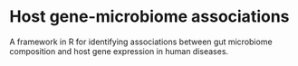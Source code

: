 # Host gene-microbiome associations
A framework in R for identifying associations between gut microbiome composition and host gene expression in human diseases.  
